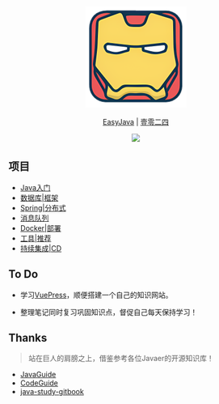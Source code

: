 <div align=center>
<img src="docs/.vuepress/public/logo.png" height="200">
<p><a href="https://wboo.xyz" target="_blank">EasyJava</a> | <a href="https://github.com/WBoo1024" target="_blank">壹零二四</a></p>
<a href="https://wboo.xyz" target="_blank"><img src="https://img.shields.io/badge/EasyJava-%E9%98%85%E8%AF%BB-%23ea5759"></a>
</div>

## 项目
- [Java入门](/)
- [数据库|框架](/)
- [Spring|分布式](/)
- [消息队列](/)
- [Docker|部署](/)
- [工具|推荐](/)
- [持续集成|CD](/)

## To Do
- 学习[VuePress](https://vuepress.vuejs.org/zh/)，顺便搭建一个自己的知识网站。

- 整理笔记同时复习巩固知识点，督促自己每天保持学习！

## Thanks
> 站在巨人的肩膀之上，借鉴参考各位Javaer的开源知识库！
- [JavaGuide](https://github.com/Snailclimb/JavaGuide)
- [CodeGuide](https://github.com/fuzhengwei/CodeGuide)
- [java-study-gitbook](https://github.com/zszdevelop/java-study-gitbook)